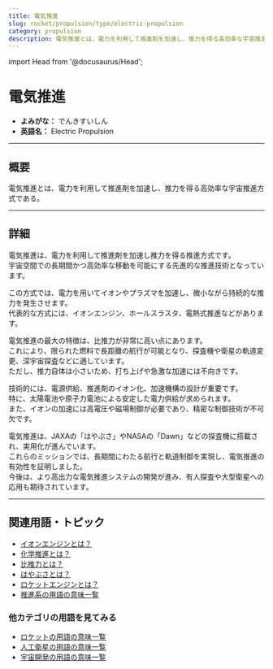 ```yaml
---
title: 電気推進
slug: rocket/propulsion/type/electric-propulsion
category: propulsion
description: 電気推進とは、電力を利用して推進剤を加速し、推力を得る高効率な宇宙推進方式である。
---
```


import Head from '@docusaurus/Head';

<Head>
  <script type="application/ld+json">
    {`{
      "@context": "https://schema.org",
      "@type": "DefinedTerm",
      "name": "電気推進",
      "inDefinedTermSet": "https://www.space-portal.org",
      "termCode": "rocket/propulsion/type/electric-propulsion",
      "description": "電気推進とは、電力を利用して推進剤を加速し、推力を得る高効率な宇宙推進方式である。",
      "url": "https://www.space-portal.org/docs/rocket/propulsion/type/electric-propulsion"
    }`}
  </script>
</Head>

# 電気推進

- **よみがな：** でんきすいしん  
- **英語名：** Electric Propulsion  

---

## 概要

電気推進とは、電力を利用して推進剤を加速し、推力を得る高効率な宇宙推進方式である。

---

## 詳細

電気推進は、電力を利用して推進剤を加速し推力を得る推進方式です。  
宇宙空間での長期間かつ高効率な移動を可能にする先進的な推進技術となっています。  

この方式では、電力を用いてイオンやプラズマを加速し、微小ながら持続的な推力を発生させます。  
代表的な方式には、イオンエンジン、ホールスラスタ、電熱式推進などがあります。  

電気推進の最大の特徴は、比推力が非常に高い点にあります。  
これにより、限られた燃料で長距離の航行が可能となり、探査機や衛星の軌道変更、深宇宙探査などに適しています。  
ただし、推力自体は小さいため、打ち上げや急激な加速には不向きです。  

技術的には、電源供給、推進剤のイオン化、加速機構の設計が重要です。  
特に、太陽電池や原子力電池による安定した電力供給が求められます。  
また、イオンの加速には高電圧や磁場制御が必要であり、精密な制御技術が不可欠です。  

電気推進は、JAXAの「はやぶさ」やNASAの「Dawn」などの探査機に搭載され、実用化が進んでいます。  
これらのミッションでは、長期間にわたる航行と軌道制御を実現し、電気推進の有効性を証明しました。  
今後は、より高出力な電気推進システムの開発が進み、有人探査や大型衛星への応用も期待されています。

---

## 関連用語・トピック

- [イオンエンジンとは？](docs/rocket/propulsion/type/ion-engine)
- [化学推進とは？](docs/rocket/propulsion/type/chemical-propulsion)
- [比推力とは？](docs/rocket/propulsion/system/isp)
- [はやぶさとは？](docs/explorer/mission/hayabusa)
- [ロケットエンジンとは？](docs/rocket/propulsion/rocket-engine)
- [推進系の用語の意味一覧](docs/category/propulsion)

### 他カテゴリの用語を見てみる
- [ロケットの用語の意味一覧](docs/category/rocket)
- [人工衛星の用語の意味一覧](docs/category/satellite)
- [宇宙開発の用語の意味一覧](docs/category/glossary)